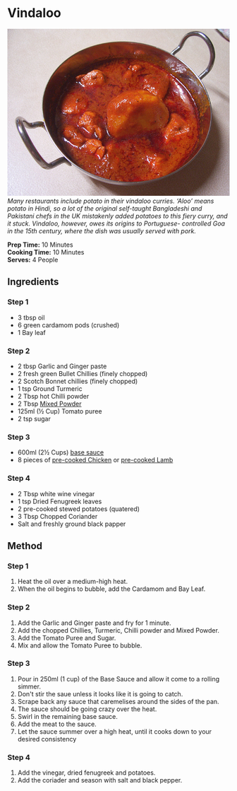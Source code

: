 # Vindaloo 

![Vindaloo](resources/vindaloo.jpg)
*Many restaurants include potato in their vindaloo curries. ‘Aloo’ means potato in Hindi, so a lot of the original self-taught Bangladeshi and Pakistani chefs in the UK mistakenly added potatoes to this fiery curry, and it stuck. Vindaloo, however, owes its origins to Portuguese- controlled Goa in the 15th century, where the dish was usually served with pork.*

**Prep Time:** 10 Minutes   
**Cooking Time:** 10 Minutes   
**Serves:** 4 People

## Ingredients
### Step 1
- 3 tbsp oil
- 6 green cardamom pods (crushed)
- 1 Bay leaf
### Step 2
- 2 tbsp Garlic and Ginger paste
- 2 fresh green Bullet Chillies (finely chopped)
- 2 Scotch Bonnet chillies (finely chopped)
- 1 tsp Ground Turmeric
- 2 Tbsp hot Chilli powder
- 2 Tbsp [Mixed Powder](../Base/mixed-powder.md)
- 125ml (½ Cup) Tomato puree
- 2 tsp sugar
### Step 3
- 600ml (2½ Cups) [base sauce](../Base/curry-base.md)
- 8 pieces of [pre-cooked Chicken](../Base/pre-cooked-chicken.md) or [pre-cooked Lamb](../Base/pre-cooked-lamb.md)
### Step 4
- 2 Tbsp white wine vinegar
- 1 tsp Dried Fenugreek leaves
- 2 pre-cooked stewed potatoes (quatered)
- 3 Tbsp Chopped Coriander
- Salt and freshly ground black papper

## Method
### Step 1
1. Heat the oil over a medium-high heat.
2. When the oil begins to bubble, add the Cardamom and Bay Leaf.
### Step 2
1. Add the Garlic and Ginger paste and fry for 1 minute.
2. Add the chopped Chillies, Turmeric, Chilli powder and Mixed Powder.
3. Add the Tomato Puree and Sugar.
4. Mix and allow the Tomato Puree to bubble.
### Step 3
1. Pour in 250ml (1 cup) of the Base Sauce and allow it come to a rolling simmer.
2. Don't stir the saue unless it looks like it is going to catch.
3. Scrape back any sauce that caremelises around the sides of the pan.
4. The sauce should be going crazy over the heat.
5. Swirl in the remaining base sauce.
6. Add the meat to the sauce.
7. Let the sauce summer over a high heat, until it cooks down to your desired consistency
### Step 4
1. Add the vinegar, dried fenugreek and potatoes.
2. Add the coriader and season with salt and black pepper.
